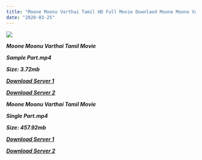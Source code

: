 ```yaml
---
title: "Moone Moonu Varthai Tamil HD Full Movie Downlaod Moone Moonu Varthai Tamil HD Movie Download"
date: "2020-03-25"
---
```


![](https://images.moviebuff.com/66856c0c-e045-4da8-94f3-d875bd838184?w=1000)

**_Moone Moonu Varthai Tamil Movie_** 

**_Sample Part.mp4_**

**_Size: 3.72mb_**

**_[Download Server 1](http://s1.uptofiles.net//files/Tamil{300377c8a1a3ba2999b4bbe3381b1ea1a812b0b70d21946c68d529294a5c2999}202015{300377c8a1a3ba2999b4bbe3381b1ea1a812b0b70d21946c68d529294a5c2999}20Movies/Moone{300377c8a1a3ba2999b4bbe3381b1ea1a812b0b70d21946c68d529294a5c2999}20Moonu{300377c8a1a3ba2999b4bbe3381b1ea1a812b0b70d21946c68d529294a5c2999}20Varthai{300377c8a1a3ba2999b4bbe3381b1ea1a812b0b70d21946c68d529294a5c2999}20(2015)/Moone{300377c8a1a3ba2999b4bbe3381b1ea1a812b0b70d21946c68d529294a5c2999}20Moonu{300377c8a1a3ba2999b4bbe3381b1ea1a812b0b70d21946c68d529294a5c2999}20Varthai{300377c8a1a3ba2999b4bbe3381b1ea1a812b0b70d21946c68d529294a5c2999}20(640x360)/Moone{300377c8a1a3ba2999b4bbe3381b1ea1a812b0b70d21946c68d529294a5c2999}20Moonu{300377c8a1a3ba2999b4bbe3381b1ea1a812b0b70d21946c68d529294a5c2999}20Varthai{300377c8a1a3ba2999b4bbe3381b1ea1a812b0b70d21946c68d529294a5c2999}20HD{300377c8a1a3ba2999b4bbe3381b1ea1a812b0b70d21946c68d529294a5c2999}20Sample.mp4)_**

**_[Download Server 2](http://s1.uptofiles.net//files/Tamil{300377c8a1a3ba2999b4bbe3381b1ea1a812b0b70d21946c68d529294a5c2999}202015{300377c8a1a3ba2999b4bbe3381b1ea1a812b0b70d21946c68d529294a5c2999}20Movies/Moone{300377c8a1a3ba2999b4bbe3381b1ea1a812b0b70d21946c68d529294a5c2999}20Moonu{300377c8a1a3ba2999b4bbe3381b1ea1a812b0b70d21946c68d529294a5c2999}20Varthai{300377c8a1a3ba2999b4bbe3381b1ea1a812b0b70d21946c68d529294a5c2999}20(2015)/Moone{300377c8a1a3ba2999b4bbe3381b1ea1a812b0b70d21946c68d529294a5c2999}20Moonu{300377c8a1a3ba2999b4bbe3381b1ea1a812b0b70d21946c68d529294a5c2999}20Varthai{300377c8a1a3ba2999b4bbe3381b1ea1a812b0b70d21946c68d529294a5c2999}20(640x360)/Moone{300377c8a1a3ba2999b4bbe3381b1ea1a812b0b70d21946c68d529294a5c2999}20Moonu{300377c8a1a3ba2999b4bbe3381b1ea1a812b0b70d21946c68d529294a5c2999}20Varthai{300377c8a1a3ba2999b4bbe3381b1ea1a812b0b70d21946c68d529294a5c2999}20HD{300377c8a1a3ba2999b4bbe3381b1ea1a812b0b70d21946c68d529294a5c2999}20Sample.mp4)_**

**_Moone Moonu Varthai Tamil Movie_** 

**_Single Part.mp4_**

**_Size: 457.92mb_**

**_[Download Server 1](http://s1.uptofiles.net//files/Tamil{300377c8a1a3ba2999b4bbe3381b1ea1a812b0b70d21946c68d529294a5c2999}202015{300377c8a1a3ba2999b4bbe3381b1ea1a812b0b70d21946c68d529294a5c2999}20Movies/Moone{300377c8a1a3ba2999b4bbe3381b1ea1a812b0b70d21946c68d529294a5c2999}20Moonu{300377c8a1a3ba2999b4bbe3381b1ea1a812b0b70d21946c68d529294a5c2999}20Varthai{300377c8a1a3ba2999b4bbe3381b1ea1a812b0b70d21946c68d529294a5c2999}20(2015)/Moone{300377c8a1a3ba2999b4bbe3381b1ea1a812b0b70d21946c68d529294a5c2999}20Moonu{300377c8a1a3ba2999b4bbe3381b1ea1a812b0b70d21946c68d529294a5c2999}20Varthai{300377c8a1a3ba2999b4bbe3381b1ea1a812b0b70d21946c68d529294a5c2999}20(640x360)/Moone{300377c8a1a3ba2999b4bbe3381b1ea1a812b0b70d21946c68d529294a5c2999}20Moonu{300377c8a1a3ba2999b4bbe3381b1ea1a812b0b70d21946c68d529294a5c2999}20Varthai{300377c8a1a3ba2999b4bbe3381b1ea1a812b0b70d21946c68d529294a5c2999}20HD.mp4)_**

**_[Download Server 2](http://s1.uptofiles.net//files/Tamil{300377c8a1a3ba2999b4bbe3381b1ea1a812b0b70d21946c68d529294a5c2999}202015{300377c8a1a3ba2999b4bbe3381b1ea1a812b0b70d21946c68d529294a5c2999}20Movies/Moone{300377c8a1a3ba2999b4bbe3381b1ea1a812b0b70d21946c68d529294a5c2999}20Moonu{300377c8a1a3ba2999b4bbe3381b1ea1a812b0b70d21946c68d529294a5c2999}20Varthai{300377c8a1a3ba2999b4bbe3381b1ea1a812b0b70d21946c68d529294a5c2999}20(2015)/Moone{300377c8a1a3ba2999b4bbe3381b1ea1a812b0b70d21946c68d529294a5c2999}20Moonu{300377c8a1a3ba2999b4bbe3381b1ea1a812b0b70d21946c68d529294a5c2999}20Varthai{300377c8a1a3ba2999b4bbe3381b1ea1a812b0b70d21946c68d529294a5c2999}20(640x360)/Moone{300377c8a1a3ba2999b4bbe3381b1ea1a812b0b70d21946c68d529294a5c2999}20Moonu{300377c8a1a3ba2999b4bbe3381b1ea1a812b0b70d21946c68d529294a5c2999}20Varthai{300377c8a1a3ba2999b4bbe3381b1ea1a812b0b70d21946c68d529294a5c2999}20HD.mp4)_**

